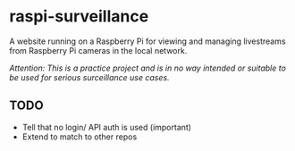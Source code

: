 # raspi-surveillance
A website running on a Raspberry Pi for viewing and managing livestreams from Raspberry Pi cameras in the local network.

*Attention: This is a practice project and is in no way intended or suitable to be used for serious surceillance use cases.*

## TODO
- Tell that no login/ API auth is used (important)
- Extend to match to other repos
